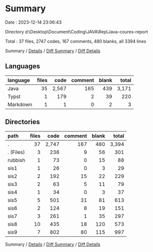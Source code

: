 # Summary

Date : 2023-12-14 23:06:43

Directory d:\\Desktop\\Document\\Coding\\JAVA\\Rep\\Java-coures-report

Total : 37 files,  2747 codes, 167 comments, 480 blanks, all 3394 lines

Summary / [Details](details.md) / [Diff Summary](diff.md) / [Diff Details](diff-details.md)

## Languages
| language | files | code | comment | blank | total |
| :--- | ---: | ---: | ---: | ---: | ---: |
| Java | 35 | 2,567 | 165 | 439 | 3,171 |
| Typst | 1 | 179 | 2 | 39 | 220 |
| Markdown | 1 | 1 | 0 | 2 | 3 |

## Directories
| path | files | code | comment | blank | total |
| :--- | ---: | ---: | ---: | ---: | ---: |
| . | 37 | 2,747 | 167 | 480 | 3,394 |
| . (Files) | 3 | 236 | 9 | 56 | 301 |
| rubbish | 1 | 73 | 0 | 15 | 88 |
| sis1 | 1 | 26 | 0 | 3 | 29 |
| sis2 | 2 | 192 | 15 | 22 | 229 |
| sis3 | 2 | 63 | 5 | 11 | 79 |
| sis4 | 1 | 34 | 0 | 3 | 37 |
| sis5 | 5 | 501 | 31 | 81 | 613 |
| sis6 | 2 | 124 | 8 | 19 | 151 |
| sis7 | 3 | 261 | 1 | 35 | 297 |
| sis8 | 10 | 435 | 18 | 120 | 573 |
| sis9 | 7 | 802 | 80 | 115 | 997 |

Summary / [Details](details.md) / [Diff Summary](diff.md) / [Diff Details](diff-details.md)